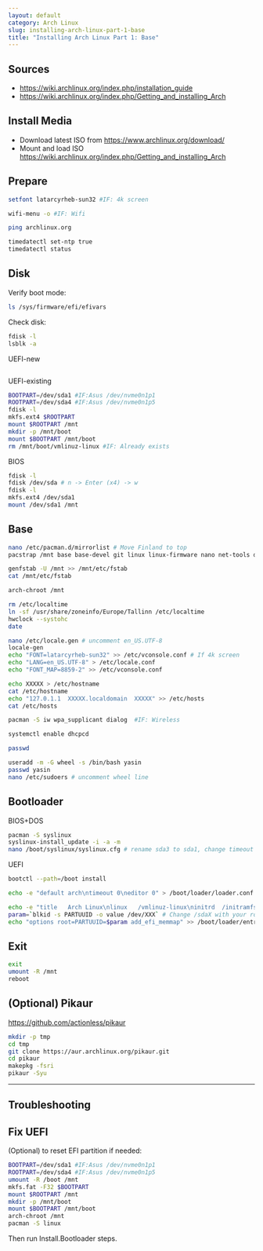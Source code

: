 ```yaml
---
layout: default
category: Arch Linux
slug: installing-arch-linux-part-1-base
title: "Installing Arch Linux Part 1: Base"
---
```



## Sources

- <https://wiki.archlinux.org/index.php/installation_guide>
- <https://wiki.archlinux.org/index.php/Getting_and_installing_Arch>

## Install Media

- Download latest ISO from <https://www.archlinux.org/download/>
- Mount and load ISO <https://wiki.archlinux.org/index.php/Getting_and_installing_Arch>

## Prepare

```sh
setfont latarcyrheb-sun32 #IF: 4k screen

wifi-menu -o #IF: Wifi

ping archlinux.org

timedatectl set-ntp true
timedatectl status
```

## Disk

Verify boot mode:
```sh
ls /sys/firmware/efi/efivars
```

Check disk:
```sh
fdisk -l
lsblk -a
```

UEFI-new
```sh
```

UEFI-existing
```sh
BOOTPART=/dev/sda1 #IF:Asus /dev/nvme0n1p1
ROOTPART=/dev/sda4 #IF:Asus /dev/nvme0n1p5
fdisk -l
mkfs.ext4 $ROOTPART
mount $ROOTPART /mnt
mkdir -p /mnt/boot
mount $BOOTPART /mnt/boot
rm /mnt/boot/vmlinuz-linux #IF: Already exists
```

BIOS

```sh
fdisk -l
fdisk /dev/sda # n -> Enter (x4) -> w
fdisk -l
mkfs.ext4 /dev/sda1
mount /dev/sda1 /mnt
```

## Base

```sh
nano /etc/pacman.d/mirrorlist # Move Finland to top
pacstrap /mnt base base-devel git linux linux-firmware nano net-tools dhcpcd sudo

genfstab -U /mnt >> /mnt/etc/fstab
cat /mnt/etc/fstab

arch-chroot /mnt

rm /etc/localtime
ln -sf /usr/share/zoneinfo/Europe/Tallinn /etc/localtime
hwclock --systohc
date

nano /etc/locale.gen # uncomment en_US.UTF-8
locale-gen
echo "FONT=latarcyrheb-sun32" >> /etc/vconsole.conf # If 4k screen
echo "LANG=en_US.UTF-8" > /etc/locale.conf
echo "FONT_MAP=8859-2" >> /etc/vconsole.conf

echo XXXXX > /etc/hostname
cat /etc/hostname
echo "127.0.1.1  XXXXX.localdomain  XXXXX" >> /etc/hosts
cat /etc/hosts

pacman -S iw wpa_supplicant dialog  #IF: Wireless

systemctl enable dhcpcd

passwd

useradd -m -G wheel -s /bin/bash yasin
passwd yasin
nano /etc/sudoers # uncomment wheel line
```

## Bootloader

BIOS+DOS

```sh
pacman -S syslinux
syslinux-install_update -i -a -m
nano /boot/syslinux/syslinux.cfg # rename sda3 to sda1, change timeout duration
```

UEFI

```sh
bootctl --path=/boot install

echo -e "default arch\ntimeout 0\neditor 0" > /boot/loader/loader.conf

echo -e "title   Arch Linux\nlinux   /vmlinuz-linux\ninitrd  /initramfs-linux.img" > /boot/loader/entries/arch.conf
param=`blkid -s PARTUUID -o value /dev/XXX` # Change /sdaX with your root part
echo "options root=PARTUUID=$param add_efi_memmap" >> /boot/loader/entries/arch.conf
```

## Exit
```sh
exit
umount -R /mnt
reboot
```

## (Optional) Pikaur
<https://github.com/actionless/pikaur>
```sh
mkdir -p tmp
cd tmp
git clone https://aur.archlinux.org/pikaur.git
cd pikaur
makepkg -fsri
pikaur -Syu
```

***

## Troubleshooting

## Fix UEFI

(Optional) to reset EFI partition if needed:
```sh
BOOTPART=/dev/sda1 #IF:Asus /dev/nvme0n1p1
ROOTPART=/dev/sda4 #IF:Asus /dev/nvme0n1p5
umount -R /boot /mnt
mkfs.fat -F32 $BOOTPART
mount $ROOTPART /mnt
mkdir -p /mnt/boot
mount $BOOTPART /mnt/boot
arch-chroot /mnt
pacman -S linux
```
Then run Install.Bootloader steps.
